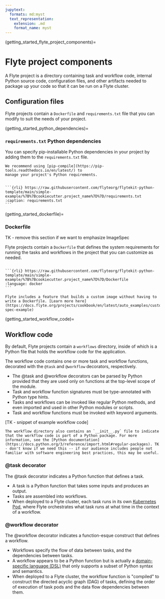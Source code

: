 ```yaml
---
jupytext:
  formats: md:myst
  text_representation:
    extension: .md
    format_name: myst
---
```


(getting_started_flyte_project_components)=

# Flyte project components

A Flyte project is a directory containing task and workflow code, internal Python source code, configuration files, and other artifacts needed to package up your code so that it can be run on a Flyte cluster.

## Configuration files

Flyte projects contain a `Dockerfile` and `requirements.txt` file that you can modify to suit the needs of your project.

(getting_started_python_dependencies)=

### `requirements.txt` Python dependencies

You can specify pip-installable Python dependencies in your project by adding them to the
`requirements.txt` file.

```{note}
We recommend using [pip-compile](https://pip-tools.readthedocs.io/en/latest/) to
manage your project's Python requirements.
```

````{dropdown} See requirements.txt

```{rli} https://raw.githubusercontent.com/flyteorg/flytekit-python-template/main/simple-example/%7B%7Bcookiecutter.project_name%7D%7D/requirements.txt
:caption: requirements.txt
```

````

(getting_started_dockerfile)=

### Dockerfile

TK - remove this section if we want to emphasize ImageSpec

Flyte projects contain a `Dockerfile` that defines the system requirements for running the tasks and workflows in the project that you can customize as needed.

````{dropdown} See Dockerfile

```{rli} https://raw.githubusercontent.com/flyteorg/flytekit-python-template/main/simple-example/%7B%7Bcookiecutter.project_name%7D%7D/Dockerfile
:language: docker
```

````
```{admonition} ImageSpec
Flyte includes a feature that builds a custom image without having to write a Dockerfile. [Learn more here](https://docs.flyte.org/projects/cookbook/en/latest/auto_examples/customizing_dependencies/image_spec.html#image-spec-example)
```

(getting_started_workflow_code)=

## Workflow code

By default, Flyte projects contain a `workflows` directory, inside of which is a Python file that holds the workflow code for the application.

The workflow code contains one or more task and workflow functions, decorated with the `@task` and `@workflow` decorators, respectively.

* The @task and @workflow decorators can be parsed by Python provided that they are used only on functions at the top-level scope of the module.
* Task and workflow function signatures must be type-annotated with Python type hints.
* Tasks and workflows can be invoked like regular Python methods, and even imported and used in other Python modules or scripts.
* Task and workflow functions must be invoked with keyword arguments.

[TK - snippet of example workflow code]

```{note}
The workflow directory also contains an `__init__.py` file to indicate that the workflow code is part of a Python package. For more information, see the [Python documentation](https://docs.python.org/3/reference/import.html#regular-packages). TK - don't know if we need this -- if our audience includes people not familiar with software engineering best practices, this may be useful.
```

### @task decorator

The @task decorator indicates a Python function that defines a task.

* A task is a Python function that takes some inputs and produces an output.
* Tasks are assembled into workflows.
* When deployed to a Flyte cluster, each task runs in its own [Kubernetes Pod](https://kubernetes.io/docs/concepts/workloads/pods/), where Flyte orchestrates what task runs at what time in the context of a workflow.

### @workflow decorator

The @workflow decorator indicates a function-esque construct that defines a workflow.

* Workflows specify the flow of data between tasks, and the dependencies between tasks.
* A workflow appears to be a Python function but is actually a [domain-specific language (DSL)](https://en.wikipedia.org/wiki/Domain-specific_language) that only supports a subset of Python syntax and semantics.
* When deployed to a Flyte cluster, the workflow function is "compiled" to construct the directed acyclic graph (DAG) of tasks, defining the order of execution of task pods and the data flow dependencies between them.

